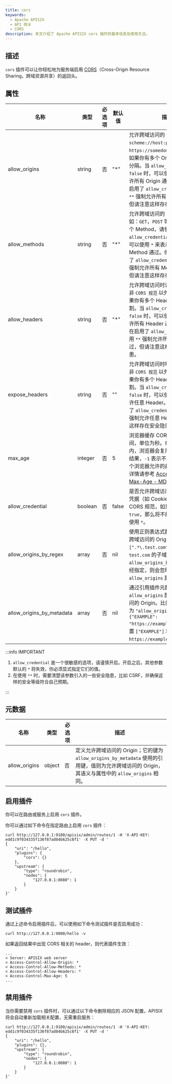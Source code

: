 ```yaml
---
title: cors
keywords:
  - Apache APISIX
  - API 网关
  - CORS
description: 本文介绍了 Apache APISIX cors 插件的基本信息及使用方法。
---
```


<!--
#
# Licensed to the Apache Software Foundation (ASF) under one or more
# contributor license agreements.  See the NOTICE file distributed with
# this work for additional information regarding copyright ownership.
# The ASF licenses this file to You under the Apache License, Version 2.0
# (the "License"); you may not use this file except in compliance with
# the License.  You may obtain a copy of the License at
#
#     http://www.apache.org/licenses/LICENSE-2.0
#
# Unless required by applicable law or agreed to in writing, software
# distributed under the License is distributed on an "AS IS" BASIS,
# WITHOUT WARRANTIES OR CONDITIONS OF ANY KIND, either express or implied.
# See the License for the specific language governing permissions and
# limitations under the License.
#
-->

## 描述

`cors` 插件可以让你轻松地为服务端启用 [CORS](https://developer.mozilla.org/en-US/docs/Web/HTTP/CORS)（Cross-Origin Resource Sharing，跨域资源共享）的返回头。

## 属性

| 名称             | 类型    | 必选项 | 默认值 | 描述                                                         |
| ---------------- | ------- | ------ | ------ | ------------------------------------------------------------ |
| allow_origins    | string  | 否   | "*"    | 允许跨域访问的 Origin，格式为 `scheme://host:port`，示例如 `https://somedomain.com:8081`。如果你有多个 Origin，请使用 `,` 分隔。当 `allow_credential` 为 `false` 时，可以使用 `*` 来表示允许所有 Origin 通过。你也可以在启用了 `allow_credential` 后使用 `**` 强制允许所有 Origin 均通过，但请注意这样存在安全隐患。 |
| allow_methods    | string  | 否   | "*"    | 允许跨域访问的 Method，比如：`GET`，`POST` 等。如果你有多个 Method，请使用 `,` 分割。当 `allow_credential` 为 `false` 时，可以使用 `*` 来表示允许所有 Method 通过。你也可以在启用了 `allow_credential` 后使用 `**` 强制允许所有 Method 都通过，但请注意这样存在安全隐患。 |
| allow_headers    | string  | 否   | "*"    | 允许跨域访问时请求方携带哪些非 `CORS 规范` 以外的 Header。如果你有多个 Header，请使用 `,` 分割。当 `allow_credential` 为 `false` 时，可以使用 `*` 来表示允许所有 Header 通过。你也可以在启用了 `allow_credential` 后使用 `**` 强制允许所有 Header 都通过，但请注意这样存在安全隐患。 |
| expose_headers   | string  | 否   | ""    | 允许跨域访问时响应方携带哪些非 `CORS 规范` 以外的 Header。如果你有多个 Header，请使用 `,` 分割。当 `allow_credential` 为 `false` 时，可以使用 `*` 来表示允许任意 Header。你也可以在启用了 `allow_credential` 后使用 `**` 强制允许任意 Header，但请注意这样存在安全隐患。 |
| max_age          | integer | 否   | 5      | 浏览器缓存 CORS 结果的最大时间，单位为秒。在这个时间范围内，浏览器会复用上一次的检查结果，`-1` 表示不缓存。请注意各个浏览器允许的最大时间不同，详情请参考 [Access-Control-Max-Age - MDN](https://developer.mozilla.org/en-US/docs/Web/HTTP/Headers/Access-Control-Max-Age#directives)。 |
| allow_credential | boolean | 否   | false  | 是否允许跨域访问的请求方携带凭据（如 Cookie 等）。根据 CORS 规范，如果设置该选项为 `true`，那么将不能在其他属性中使用 `*`。 |
| allow_origins_by_regex | array | 否   | nil  | 使用正则表达式数组来匹配允许跨域访问的 Origin，如 `[".*\.test.com"]` 可以匹配任何 `test.com` 的子域名 `*`。如果 `allow_origins_by_regex` 属性已经指定，则会忽略 `allow_origins` 属性。 |
| allow_origins_by_metadata | array | 否    | nil   | 通过引用插件元数据的 `allow_origins` 配置允许跨域访问的 Origin。比如当插件元数据为 `"allow_origins": {"EXAMPLE": "https://example.com"}` 时，配置 `["EXAMPLE"]` 将允许 Origin `https://example.com` 的访问。  |

:::info IMPORTANT

1. `allow_credential` 是一个很敏感的选项，请谨慎开启。开启之后，其他参数默认的 `*` 将失效，你必须显式指定它们的值。
2. 在使用 `**` 时，需要清楚该参数引入的一些安全隐患，比如 CSRF，并确保这样的安全等级符合自己预期。

:::

## 元数据

| 名称           | 类型    | 必选项  | 描述                       |
| -----------   | ------  | ------ | ------------------ |
| allow_origins | object  | 否    | 定义允许跨域访问的 Origin；它的键为 `allow_origins_by_metadata` 使用的引用键，值则为允许跨域访问的 Origin，其语义与属性中的 `allow_origins` 相同。 |

## 启用插件

你可以在路由或服务上启用 `cors` 插件。

你可以通过如下命令在指定路由上启用 `cors` 插件：

```shell
curl http://127.0.0.1:9180/apisix/admin/routes/1 -H 'X-API-KEY: edd1c9f034335f136f87ad84b625c8f1' -X PUT -d '
{
    "uri": "/hello",
    "plugins": {
        "cors": {}
    },
    "upstream": {
        "type": "roundrobin",
        "nodes": {
            "127.0.0.1:8080": 1
        }
    }
}'
```

## 测试插件

通过上述命令启用插件后，可以使用如下命令测试插件是否启用成功：

```shell
curl http://127.0.0.1:9080/hello -v
```

如果返回结果中出现 CORS 相关的 header，则代表插件生效：

```shell
...
< Server: APISIX web server
< Access-Control-Allow-Origin: *
< Access-Control-Allow-Methods: *
< Access-Control-Allow-Headers: *
< Access-Control-Max-Age: 5
...
```

## 禁用插件

当你需要禁用 `cors` 插件时，可以通过以下命令删除相应的 JSON 配置，APISIX 将会自动重新加载相关配置，无需重启服务：

```shell
curl http://127.0.0.1:9180/apisix/admin/routes/1 -H 'X-API-KEY: edd1c9f034335f136f87ad84b625c8f1' -X PUT -d '
{
    "uri": "/hello",
    "plugins": {},
    "upstream": {
        "type": "roundrobin",
        "nodes": {
            "127.0.0.1:8080": 1
        }
    }
}'
```
